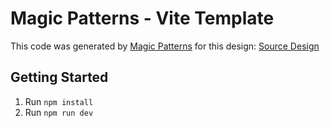 # Magic Patterns - Vite Template

This code was generated by [Magic Patterns](https://magicpatterns.com) for this design: [Source Design](https://www.magicpatterns.com/c/gbhbpxnpzvisxf32j92qmh)

## Getting Started

1. Run `npm install`
2. Run `npm run dev`
